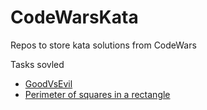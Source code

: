 # CodeWarsKata
Repos to store kata solutions from CodeWars


Tasks sovled

- [GoodVsEvil](https://www.codewars.com/kata/52761ee4cffbc69732000738/java)
- [Perimeter of squares in a rectangle](https://www.codewars.com/kata/559a28007caad2ac4e000083)
